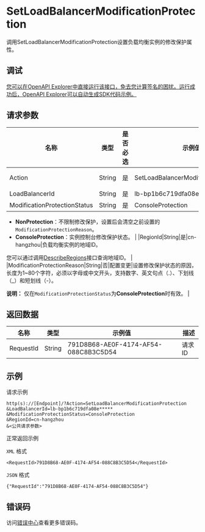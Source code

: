 # SetLoadBalancerModificationProtection

调用SetLoadBalancerModificationProtection设置负载均衡实例的修改保护属性。

## 调试

[您可以在OpenAPI Explorer中直接运行该接口，免去您计算签名的困扰。运行成功后，OpenAPI Explorer可以自动生成SDK代码示例。](https://api.aliyun.com/#product=Slb&api=SetLoadBalancerModificationProtection&type=RPC&version=2014-05-15)

## 请求参数

|名称|类型|是否必选|示例值|描述|
|--|--|----|---|--|
|Action|String|是|SetLoadBalancerModificationProtection|要执行的操作：**SetLoadBalancerModifyProtection**。 |
|LoadBalancerId|String|是|lb-bp1b6c719dfa08e\*\*\*\*\*|负载均衡实例ID。 |
|ModificationProtectionStatus|String|是|ConsoleProtection|负载均衡修改保护状态：

 -   **NonProtection**：不限制修改保护，设置后会清空之前设置的`ModificationProtectionReason`。
-   **ConsoleProtection**：实例控制台修改保护状态。 |
|RegionId|String|是|cn-hangzhou|负载均衡实例的地域ID。

 您可以通过调用[DescribeRegions](~~27584~~)接口查询地域ID。 |
|ModificationProtectionReason|String|否|配置变更|设置修改保护状态的原因，长度为1~80个字符，必须以字母或中文开头，支持数字、英文句点（.）、下划线（\_）和短划线（-）。

 **说明：** 仅在`ModificationProtectionStatus`为**ConsoleProtection**时有效。 |

## 返回数据

|名称|类型|示例值|描述|
|--|--|---|--|
|RequestId|String|791D8B68-AE0F-4174-AF54-088C8B3C5D54|请求ID |

## 示例

请求示例

```
http(s)://[Endpoint]/?Action=SetLoadBalancerModificationProtection
&LoadBalancerId=lb-bp1b6c719dfa08e*****
&ModificationProtectionStatus=ConsoleProtection
&RegionId=cn-hangzhou
&<公共请求参数>
```

正常返回示例

`XML` 格式

```
<RequestId>791D8B68-AE0F-4174-AF54-088C8B3C5D54</RequestId>
```

`JSON` 格式

```
{"RequestId":"791D8B68-AE0F-4174-AF54-088C8B3C5D54"}
```

## 错误码

访问[错误中心](https://error-center.aliyun.com/status/product/Slb)查看更多错误码。

